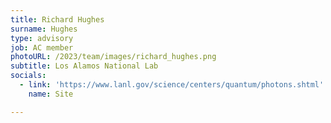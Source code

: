 ```yaml
---
title: Richard Hughes
surname: Hughes
type: advisory
job: AC member
photoURL: /2023/team/images/richard_hughes.png
subtitle: Los Alamos National Lab
socials:
  - link: 'https://www.lanl.gov/science/centers/quantum/photons.shtml'
    name: Site

---
```


